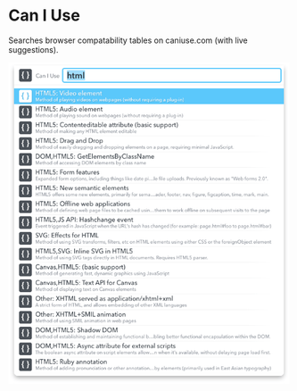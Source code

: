# Can I Use

Searches browser compatability tables on caniuse.com (with live suggestions).

![](img/01.png)
